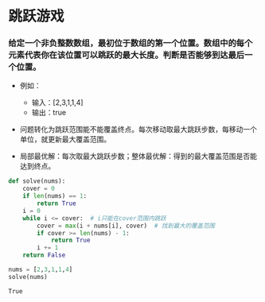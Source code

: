 
# 跳跃游戏

### 给定一个非负整数数组，最初位于数组的第一个位置。数组中的每个元素代表你在该位置可以跳跃的最大长度。判断是否能够到达最后一个位置。

* 例如：
    * 输入：[2,3,1,1,4]
    * 输出：true

* 问题转化为跳跃范围能不能覆盖终点。每次移动取最大跳跃步数，每移动一个单位，就更新最大覆盖范围。
* 局部最优解：每次取最大跳跃步数；整体最优解：得到的最大覆盖范围是否能达到终点。


```python
def solve(nums):
    cover = 0
    if len(nums) == 1:
        return True
    i = 0
    while i <= cover:  # i只能在cover范围内跳跃
        cover = max(i + nums[i], cover)  # 找到最大的覆盖范围
        if cover >= len(nums) - 1:
            return True
        i += 1
    return False
```


```python
nums = [2,3,1,1,4]
solve(nums)
```




    True


